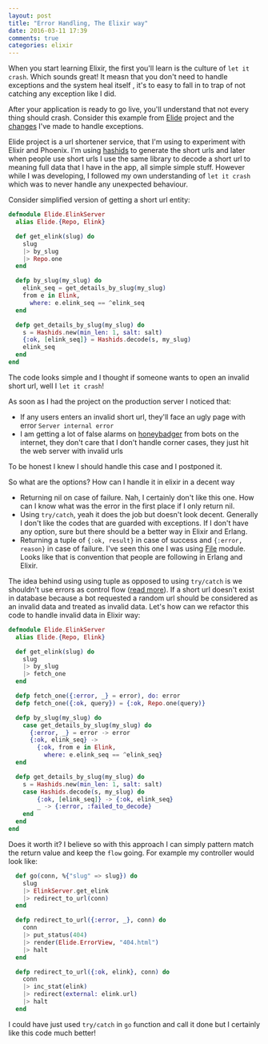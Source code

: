 ```yaml
---
layout: post
title: "Error Handling, The Elixir way"
date: 2016-03-11 17:39
comments: true
categories: elixir
---
```


When you start learning Elixir, the first you'll learn is the culture of `let it crash`.
Which sounds great! It measn that you don't need to handle exceptions and the system heal itself
, it's to easy to fall in to trap of not catching any exception like I did.

<!-- more -->


After your application is ready to go live,
you'll understand that not every thing should crash. Consider this example from
[Elide](https://github.com/slashmili/elide/) project and the [changes](https://github.com/slashmili/elide/pull/8)
I've made to handle exceptions.

Elide project is a url shortener service, that I'm using to experiment with Elixir and Phoenix.
I'm using [hashids](https://hex.pm/packages/hashids) to generate the short urls and later when people
use short urls I use the same library to decode a short url to meaning full data that I have in the app,
all simple simple stuff. However while I was developing, I followed my own understanding of `let it crash`
which was to never handle any unexpected behaviour.

Consider simplified version of getting a short url entity:

```elixir
defmodule Elide.ElinkServer
  alias Elide.{Repo, Elink}

  def get_elink(slug) do
    slug
    |> by_slug
    |> Repo.one
  end

  defp by_slug(my_slug) do
    elink_seq = get_details_by_slug(my_slug)
    from e in Elink,
      where: e.elink_seq == ^elink_seq
  end

  defp get_details_by_slug(my_slug) do
    s = Hashids.new(min_len: 1, salt: salt)
    {:ok, [elink_seq]} = Hashids.decode(s, my_slug)
    elink_seq
  end
end
```

The code looks simple and I thought if someone wants to open an invalid short url,
well I `let it crash`!

As soon as I had the project on the production server I noticed that:

* If any users enters an invalid short url, they'll face an ugly page with error `Server internal error`
* I am getting a lot of false alarms on [honeybadger](http://honeybadger.io) from bots on the internet,
they don't care that I don't handle corner cases, they just hit the web server with invalid urls

To be honest I knew I should handle this case and I postponed it.

So what are the options? How can I handle it in elixir in a decent way

* Returning nil on case of failure. Nah, I certainly don't like this one.
How can I know what was the error in the first place if I only return nil.
* Using `try/catch`, yeah it does the job but doesn't look decent. Generally I don't like the codes that are guarded with exceptions.
If I don't have any option, sure but there should be a better way in Elixir and Erlang.
* Returning a tuple of `{:ok, result}` in case of success and `{:error, reason}` in case of failure.
I've seen this one I was using [File](http://elixir-lang.org/docs/stable/elixir/File.html) module.
Looks like that is convention that people are following in Erlang and Elixir.

The idea behind using using tuple as opposed to using `try/catch` is we shouldn't use errors as control flow
([read more](http://elixir-lang.org/getting-started/try-catch-and-rescue.html)).
If a short url doesn't exist in database because a bot requested a random url should be considered as
an invalid data and treated as invalid data. Let's how can we refactor this code to handle invalid data in Elixir way:

```elixir
defmodule Elide.ElinkServer
  alias Elide.{Repo, Elink}

  def get_elink(slug) do
    slug
    |> by_slug
    |> fetch_one
  end

  defp fetch_one({:error, _} = error), do: error
  defp fetch_one({:ok, query}) = {:ok, Repo.one(query)}

  defp by_slug(my_slug) do
    case get_details_by_slug(my_slug) do
      {:error, _} = error -> error
      {:ok, elink_seq} ->
        {:ok, from e in Elink,
          where: e.elink_seq == ^elink_seq}
  end

  defp get_details_by_slug(my_slug) do
    s = Hashids.new(min_len: 1, salt: salt)
    case Hashids.decode(s, my_slug) do
        {:ok, [elink_seq]} -> {:ok, elink_seq}
        _ -> {:error, :failed_to_decode}
    end
  end
end
```

Does it worth it? I believe so with this approach I can simply pattern match the return value and keep the `flow` going.
For example my controller would look like:

```elixir
  def go(conn, %{"slug" => slug}) do
    slug
    |> ElinkServer.get_elink
    |> redirect_to_url(conn)
  end

  defp redirect_to_url({:error, _}, conn) do
    conn
    |> put_status(404)
    |> render(Elide.ErrorView, "404.html")
    |> halt
  end

  defp redirect_to_url({:ok, elink}, conn) do
    conn
    |> inc_stat(elink)
    |> redirect(external: elink.url)
    |> halt
  end
```

I could have just used `try/catch` in `go` function and call it done but I certainly like this code much better!
